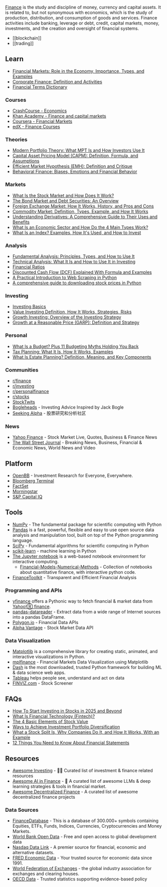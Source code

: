 [Finance](https://en.wikipedia.org/wiki/Finance) is the study and discipline of money, currency and capital assets. It is related to, but not synonymous with economics, which is the study of production, distribution, and consumption of goods and services. Finance activities include banking, leverage or debt, credit, capital markets, money, investments, and the creation and oversight of financial systems.

- [[blockchain]]
- [[trading]]


## Learn
- [Financial Markets: Role in the Economy, Importance, Types, and Examples](https://www.investopedia.com/terms/f/financial-market.asp)
- [Corporate Finance: Definition and Activities](https://www.investopedia.com/terms/c/corporatefinance.asp)
- [Financial Terms Dictionary](https://www.investopedia.com/financial-term-dictionary-4769738)

### Courses
- [CrashCourse - Economics](https://www.youtube.com/watch?v=9I_-ADGrKQo&list=PL8dPuuaLjXtPNZwz5_o_5uirJ8gQXnhEO)
- [Khan Academy - Finance and capital markets](https://www.khanacademy.org/economics-finance-domain/core-finance)
- [Coursera - Financial Markets](https://www.coursera.org/learn/financial-markets-global)
- [edX - Finance Courses](https://www.edx.org/learn/finance)

### Theories
- [Modern Portfolio Theory: What MPT Is and How Investors Use It](https://www.investopedia.com/terms/m/modernportfoliotheory.asp)
- [Capital Asset Pricing Model (CAPM): Definition, Formula, and Assumptions](https://www.investopedia.com/terms/c/capm.asp)
- [Efficient Market Hypothesis (EMH): Definition and Critique](https://www.investopedia.com/terms/e/efficientmarkethypothesis.asp)
- [Behavioral Finance: Biases, Emotions and Financial Behavior](https://www.investopedia.com/terms/b/behavioralfinance.asp)

### Markets
- [What Is the Stock Market and How Does It Work?](https://www.investopedia.com/terms/s/stockmarket.asp)
- [The Bond Market and Debt Securities: An Overview](https://www.investopedia.com/terms/b/bondmarket.asp)
- [Foreign Exchange Market: How It Works, History, and Pros and Cons](https://www.investopedia.com/terms/forex/f/foreign-exchange-markets.asp)
- [Commodity Market: Definition, Types, Example, and How It Works](https://www.investopedia.com/terms/c/commodity-market.asp)
- [Understanding Derivatives: A Comprehensive Guide to Their Uses and Benefits](https://www.investopedia.com/terms/d/derivativesmarket.asp)
- [What Is an Economic Sector and How Do the 4 Main Types Work?](https://www.investopedia.com/terms/s/sector.asp)
- [What Is an Index? Examples, How It's Used, and How to Invest](https://www.investopedia.com/terms/i/index.asp)

### Analysis
- [Fundamental Analysis: Principles, Types, and How to Use It](https://www.investopedia.com/terms/f/fundamentalanalysis.asp)
- [Technical Analysis: What It Is and How to Use It in Investing](https://www.investopedia.com/terms/t/technicalanalysis.asp)
- [Financial Ratios](https://www.investopedia.com/financial-ratios-4689817)
- [Discounted Cash Flow (DCF) Explained With Formula and Examples](https://www.investopedia.com/terms/d/dcf.asp)
- [A Practical Introduction to Web Scraping in Python](https://realpython.com/python-web-scraping-practical-introduction/)
- [A comprehensive guide to downloading stock prices in Python](https://towardsdatascience.com/a-comprehensive-guide-to-downloading-stock-prices-in-python-2cd93ff821d4)

### Investing
- [Investing Basics](https://www.investopedia.com/investing/investing-basics/)
- [Value Investing Definition, How It Works, Strategies, Risks](https://www.investopedia.com/terms/v/valueinvesting.asp)
- [Growth Investing: Overview of the Investing Strategy](https://www.investopedia.com/terms/g/growthinvesting.asp)
- [Growth at a Reasonable Price (GARP): Definition and Strategy](https://www.investopedia.com/terms/g/garp.asp)

### Personal
- [What Is a Budget? Plus 11 Budgeting Myths Holding You Back](https://www.investopedia.com/terms/b/budget.asp)
- [Tax Planning: What It Is, How It Works, Examples](https://www.investopedia.com/terms/t/tax-planning.asp)
- [What Is Estate Planning? Definition, Meaning, and Key Components](https://www.investopedia.com/terms/e/estateplanning.asp)

### Communities
- [r/finance](https://www.reddit.com/r/finance/)
- [r/investing](https://www.reddit.com/r/investing/)
- [r/personalfinance](https://www.reddit.com/r/personalfinance/)
- [r/stocks](https://www.reddit.com/r/stocks/)
- [StockTwits](https://stocktwits.com/)
- [Bogleheads](https://www.bogleheads.org/forum/index.php) - Investing Advice Inspired by Jack Bogle
- [Seeking Alpha](https://seekingalpha.com/) - 股票研究和分析社区

### News
- [Yahoo Finance](https://finance.yahoo.com) - Stock Market Live, Quotes, Business & Finance News
- [The Wall Street Journal](https://www.wsj.com) - Breaking News, Business, Financial & Economic News, World News and Video


## Platform
- [OpenBB](https://github.com/OpenBB-finance/OpenBB) - Investment Research for Everyone, Everywhere.
- [Bloomberg Terminal](https://www.bloomberg.com/professional/solution/bloomberg-terminal/)
- [FactSet](https://www.factset.com/)
- [Morningstar](https://www.morningstar.com/)
- [S&P Capital IQ](https://www.spglobal.com/marketintelligence/en/solutions/sp-capital-iq-platform)


## Tools
- [NumPy](https://numpy.org/) - The fundamental package for scientific computing with Python
- [Pandas](https://pandas.pydata.org/) is a fast, powerful, flexible and easy to use open source data analysis and manipulation tool, built on top of the Python programming language.
- [SciPy](https://scipy.org/) - Fundamental algorithms for scientific computing in Python
- [scikit-learn](https://scikit-learn.org/) - machine learning in Python
- [The Jupyter notebook](https://jupyter.org/) is a web-based notebook environment for interactive computing.
  - [Financial-Models-Numerical-Methods](https://github.com/cantaro86/Financial-Models-Numerical-Methods) - Collection of notebooks about quantitative finance, with interactive python code.
- [FinanceToolkit](https://github.com/JerBouma/FinanceToolkit) - Transparent and Efficient Financial Analysis

### Programming and APIs
- [yfinance](https://github.com/ranaroussi/yfinance) offers a Pythonic way to fetch financial & market data from [Yahoo!Ⓡ finance](https://finance.yahoo.com/).
- [pandas-datareader](https://github.com/pydata/pandas-datareader) - Extract data from a wide range of Internet sources into a pandas DataFrame.
- [Polygon.io](https://polygon.io/) - Financial Data APIs
- [Alpha Vantage](https://www.alphavantage.co/) - Stock Market Data API

### Data Visualization
- [Matplotlib](https://matplotlib.org/) is a comprehensive library for creating static, animated, and interactive visualizations in Python.
- [mplfinance](https://github.com/matplotlib/mplfinance) - Financial Markets Data Visualization using Matplotlib
- [Dash](https://github.com/plotly/dash) is the most downloaded, trusted Python framework for building ML & data science web apps.
- [Tableau](https://www.tableau.com/) helps people see, understand and act on data
- [FINVIZ.com](https://finviz.com/) - Stock Screener


## FAQs
- [How To Start Investing in Stocks in 2025 and Beyond](https://www.investopedia.com/articles/basics/06/invest1000.asp)
- [What Is Financial Technology (Fintech)?](https://www.investopedia.com/terms/f/fintech.asp)
- [The 4 Basic Elements of Stock Value](https://www.investopedia.com/articles/fundamental-analysis/09/elements-stock-value.asp)
- [Ways to Achieve Investment Portfolio Diversification](https://www.investopedia.com/articles/basics/05/diversification.asp)
- [What a Stock Split Is, Why Companies Do It, and How It Works, With an Example](https://www.investopedia.com/terms/s/stocksplit.asp)
- [12 Things You Need to Know About Financial Statements](https://www.investopedia.com/articles/basics/06/financialreporting.asp)


## Resources
- [Awesome Investing](https://github.com/mr-karan/awesome-investing) - 💸💸 Curated list of investment & finance related resources
- [Awesome AI in Finance](https://github.com/georgezouq/awesome-ai-in-finance) - 🔬 A curated list of awesome LLMs & deep learning strategies & tools in financial market.
- [Awesome Decentralized Finance](https://github.com/ong/awesome-decentralized-finance) - A curated list of awesome decentralized finance projects

### Data Sources
- [FinanceDatabase](https://github.com/JerBouma/FinanceDatabase) - This is a database of 300.000+ symbols containing Equities, ETFs, Funds, Indices, Currencies, Cryptocurrencies and Money Markets.
- [World Bank Open Data](https://data.worldbank.org/) - Free and open access to global development data
- [Nasdaq Data Link](https://data.nasdaq.com/institutional-investors) - A premier source for financial, economic and alternative datasets.
- [FRED Economic Data](https://fred.stlouisfed.org/) - Your trusted source for economic data since 1991.
- [World Federation of Exchanges](https://www.world-exchanges.org/) - the global industry association for exchanges and clearing houses.
- [OECD Data](https://data.oecd.org/) - Trusted statistics supporting evidence-based policy
